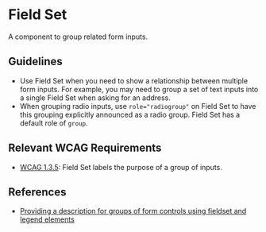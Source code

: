<!-- @license CC0-1.0 -->

# Field Set

A component to group related form inputs.

## Guidelines

- Use Field Set when you need to show a relationship between multiple form inputs. For example, you may need to group a set of text inputs into a single Field Set when asking for an address.
- When grouping radio inputs, use `role="radiogroup"` on Field Set to have this grouping explicitly announced as a radio group. Field Set has a default role of `group`.

## Relevant WCAG Requirements

- [WCAG 1.3.5](https://www.w3.org/WAI/WCAG22/Understanding/identify-input-purpose.html): Field Set labels the purpose of a group of inputs.

## References

- [Providing a description for groups of form controls using fieldset and legend elements](https://www.w3.org/WAI/WCAG22/Techniques/html/H71)
